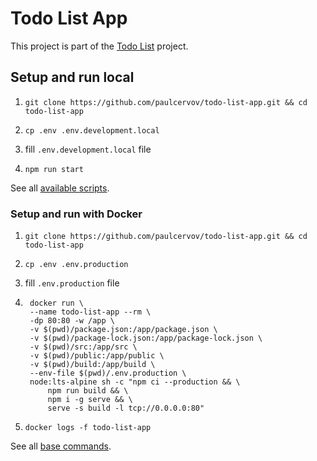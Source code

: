 # Todo List App

This project is part of the [Todo List](https://github.com/paulcervov/todo-list) project.

## Setup and run local

1. `git clone https://github.com/paulcervov/todo-list-app.git && cd todo-list-app`

2. `cp .env .env.development.local`

3. fill `.env.development.local` file

4. `npm run start`

See all [available scripts](https://create-react-app.dev/docs/available-scripts).

### Setup and run with Docker

1. `git clone https://github.com/paulcervov/todo-list-app.git && cd todo-list-app`

2. `cp .env .env.production`

3. fill `.env.production` file

4. ```
    docker run \
    --name todo-list-app --rm \
    -dp 80:80 -w /app \
    -v $(pwd)/package.json:/app/package.json \
    -v $(pwd)/package-lock.json:/app/package-lock.json \
    -v $(pwd)/src:/app/src \
    -v $(pwd)/public:/app/public \
    -v $(pwd)/build:/app/build \
    --env-file $(pwd)/.env.production \
    node:lts-alpine sh -c "npm ci --production && \
        npm run build && \
        npm i -g serve && \
        serve -s build -l tcp://0.0.0.0:80"
    ```
5. `docker logs -f todo-list-app`

See all [base commands](https://docs.docker.com/engine/reference/commandline/docker/).

